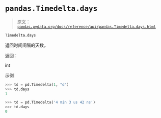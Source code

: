 # `pandas.Timedelta.days`

> 原文：[`pandas.pydata.org/docs/reference/api/pandas.Timedelta.days.html`](https://pandas.pydata.org/docs/reference/api/pandas.Timedelta.days.html)

```py
Timedelta.days
```

返回时间间隔的天数。

返回：

int

示例

```py
>>> td = pd.Timedelta(1, "d")
>>> td.days
1 
```

```py
>>> td = pd.Timedelta('4 min 3 us 42 ns')
>>> td.days
0 
```
